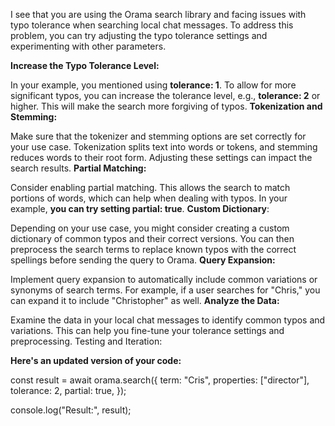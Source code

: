 I see that you are using the Orama search library and facing issues with typo tolerance when searching local chat messages. To address this problem, you can try adjusting the typo tolerance settings and experimenting with other parameters.

**Increase the Typo Tolerance Level:**

In your example, you mentioned using **tolerance: 1**. To allow for more significant typos, you can increase the tolerance level, e.g., **tolerance: 2** or higher. This will make the search more forgiving of typos.
**Tokenization and Stemming:**

Make sure that the tokenizer and stemming options are set correctly for your use case. Tokenization splits text into words or tokens, and stemming reduces words to their root form. Adjusting these settings can impact the search results.
**Partial Matching:**

Consider enabling partial matching. This allows the search to match portions of words, which can help when dealing with typos. In your example, **you can try setting partial: true**.
**Custom Dictionary**:

Depending on your use case, you might consider creating a custom dictionary of common typos and their correct versions. You can then preprocess the search terms to replace known typos with the correct spellings before sending the query to Orama.
**Query Expansion:**

Implement query expansion to automatically include common variations or synonyms of search terms. For example, if a user searches for "Chris," you can expand it to include "Christopher" as well.
**Analyze the Data:**

Examine the data in your local chat messages to identify common typos and variations. This can help you fine-tune your tolerance settings and preprocessing.
Testing and Iteration:

**Here's an updated version of your code:**

const result = await orama.search({
  term: "Cris",
  properties: ["director"],
  tolerance: 2, 
  partial: true,
});

console.log("Result:", result);


